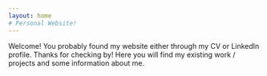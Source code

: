 ```yaml
---
layout: home
# Personal Website!
---
```

Welcome! You probably found my website either through my CV or LinkedIn profile. Thanks for checking by! Here you will find my existing work / projects and some information about me.
